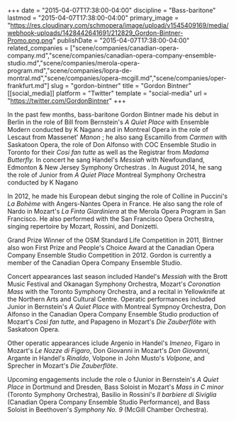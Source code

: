 +++
date = "2015-04-07T17:38:00-04:00"
discipline = "Bass-baritone"
lastmod = "2015-04-07T17:38:00-04:00"
primary_image = "https://res.cloudinary.com/schmopera/image/upload/v1545409169/media/webhook-uploads/1428442641691/212829_Gordon-Bintner-Promo.png.png"
publishDate = "2015-04-07T17:38:00-04:00"
related_companies = ["scene/companies/canadian-opera-company.md","scene/companies/canadian-opera-company-ensemble-studio.md","scene/companies/merola-opera-program.md","scene/companies/lopra-de-montral.md","scene/companies/opera-mcgill.md","scene/companies/oper-frankfurt.md"]
slug = "gordon-bintner"
title = "Gordon Bintner"
[[social_media]]
platform = "Twitter"
template = "social-media"
url = "https://twitter.com/GordonBintner"
+++

<p>
	In the past few months, bass-baritone Gordon Bintner made his debut in Berlin in the role of Bill from Bernstein's <em>A Quiet Place</em> with Ensemble Modern conducted by K Nagano and in Montreal Opera in the role of Lescaut from Massenet' <em>Manon</em> ; he also sang Escamillo from <em>Carmen</em> with Saskatoon Opera, the role of Don Alfonso with COC Ensemble Studio in Toronto for their <em>Cosi fan tutte </em>as well as the Registrar from <em>Madama Butterfly. </em>In concert he sang Handel's <em>Messiah</em> with Newfoundland, Edmonton &amp; New Jersey Symphony Orchestras . In August 2014, he sang the role of Junior from <em>A Quiet Place</em> Montreal Symphony Orchestra conducted by K Nagano
</p>
<p>
	In 2012, he made his European debut singing the role of Colline in Puccini's <em>La Bohème</em> with Angers-Nantes Opera in France. He also sang the role of Nardo in Mozart's <em>La Finta Giardiniera</em> at the Merola Opera Program in San Francisco. He also performed with the San Francisco Opera Orchestra, singing repertoire by Mozart, Rossini, and Donizetti.
</p>
<p>
	Grand Prize Winner of the OSM Standard Life Competition in 2011, Bintner also won First Prize and People's Choice Award at the Canadian Opera Company Ensemble Studio Competition in 2012. Gordon is currently a member of the Canadian Opera Company Ensemble Studio.
</p>
<p>
	Concert appearances last season included Handel's <em>Messiah</em> with the Brott Music Festival and Okanagan Symphony Orchestra, Mozart's <em>Coronation Mass</em> with the Toronto Symphony Orchestra, and a recital in Yellowknife at the Northern Arts and Cultural Centre. Operatic performances included Junior in Bernstein's <em>A Quiet Place</em> with Montreal Sympnoy Orchestra, Don Alfonso in the Canadian Opera Company Ensemble Studio production of Mozart's <em>Così fan tutte</em>, and Papageno in Mozart's <em>Die Zauberflöte</em> with Saskatoon Opera.
</p>
<p>
	 Other operatic appearances iclude Argenio in Handel's <em>Imeneo</em>, Figaro in Mozart's <em>Le Nozze di Figaro</em>, Don Giovanni in Mozart's <em>Don Giovanni</em>, Argante in Handel's <em>Rinaldo</em>, Volpone in John Musto's <em>Volpone</em>, and Sprecher in Mozart's <em>Die Zauberflöte</em>.
</p>
<p>
	 Upcoming engagements include the role o fJunior in Bernstein's <em>A Quiet Place</em> in Dortmund and Dresden, Bass Soloist in Mozart's <em>Mass in C minor</em> (Toronto Symphony Orchestra), Basilio in Rossini's <em>Il barbiere di Siviglia</em> (Canadian Opera Company Ensemble Studio Performance), and Bass Soloist in Beethoven's <em>Symphony No. 9</em> (McGill Chamber Orchestra).
</p>
